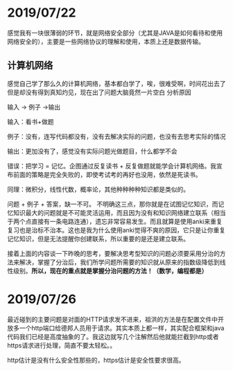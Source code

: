 # 2019/07/22

​	感觉我有一块很薄弱的环节，就是网络安全部分（尤其是JAVA是如何看待和使用网络安全的），主要是一些网络协议的理解和使用，本质上还是数据传输。

## 计算机网络

​	感觉自己学了那么久的计算机网络，基本都白学了，唉，很难受啊，时间花出去了但是却没有得到真知灼见，现在出了问题大脑竟然一片空白 分析原因

输入 -> 例子 ->输出

输入：看书+做题

例子：没有，连写代码都没有，没有去解决实际的问题，也没有去思考实际的情况

输出：更加没有了，感觉没有实际问题光做题目，什么都学不会

错误：把学习 = 记忆。企图通过反复读书 + 反复做题就能学会计算机网络。我宣布前面的策略是完全失败的，即使考试考的再好也没用，依然是死读书。

同理：微积分，线性代数，概率论，其他种种种种知识都是类似的。

问题 + 例子 + 答案，缺一不可。 不明确这三点，那你就是在试图记忆知识，而记忆知识最大的问题就是不可能灵活运用，而且因为没有和知识网络建立联系（相当于两个点直接有一条电路连通），遗忘非常容易发生。而且就算是使用anki来重复复习也是治标不治本。这也是我为什么使用anki觉得不爽的原因，它只是让你重复记忆知识，但是无法提醒你创建联系，所以重要的是还是建立联系。

接着上面的内容谈一下昨晚的思考，要解决思考型知识的问题必须要采用分治的方法来解决，掌握了分治后，我们所学问题所需要的知识就从原来的指数级降低到线性级别。**所以，现在的重点就是掌握分治问题的方法！（数学，编程都是）**



# 2019/07/26

最近碰到的主要问题是对面的HTTP请求发不进来，祖洪的方法是在配置文件中开放多一个http端口给德邦人员用于请求。其实本质上都一样，其实配合框架和java代码我们已经是高度抽象的了。我这边就写几个注解然后他就能拦截到http或者https请求进行处理，简直不要太轻松。。

http估计是没有什么安全性那些的，https估计是安全性要求很高。